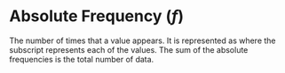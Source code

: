 # Absolute Frequency ($f$)
The number of times that a value appears. It is represented as where the subscript represents each of the values. The sum of the absolute frequencies is the total number of data.